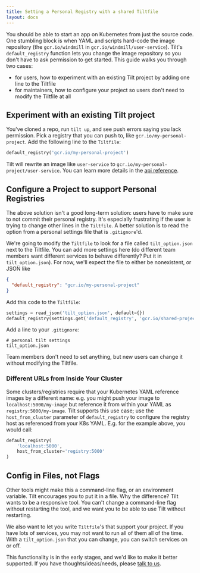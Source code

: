```yaml
---
title: Setting a Personal Registry with a shared Tiltfile
layout: docs
---
```


You should be able to start an app on Kubernetes from just the source code. One stumbling block is when YAML and scripts hard-code the image repository (the `gcr.io/windmill` in `gcr.io/windmill/user-service`). Tilt's `default_registry` function lets you change the image repository so you don't have to ask permission to get started. This guide walks you through two cases:
* for users, how to experiment with an existing Tilt project by adding one line to the Tiltfile
* for maintainers, how to configure your project so users don't need to modify the Tiltfile at all

## Experiment with an existing Tilt project
You've cloned a repo, run `tilt up`, and see push errors saying you lack permission. Pick a registry that you can push to, like `gcr.io/my-personal-project`. Add the following line to the `Tiltfile`:

```python
default_registry('gcr.io/my-personal-project')
```

Tilt will rewrite an image like `user-service` to `gcr.io/my-personal-project/user-service`. You can learn more details in the [api reference](api.html#api.default_registry).

## Configure a Project to support Personal Registries
The above solution isn't a good long-term solution: users have to make sure to not commit their personal registry. It's especially frustrating if the user is trying to change other lines in the `Tiltfile`. A better solution is to read the option from a personal settings file that is `.gitignore`'d.

We're going to modify the `Tiltfile` to look for a file called `tilt_option.json` next to the Tiltfile. You can add more settings here (do different team members want different services to behave differently? Put it in `tilt_option.json`). For now, we'll expect the file to either be nonexistent, or JSON like

```json
{
  "default_registry": "gcr.io/my-personal-project"
}
```

Add this code to the `Tiltfile`:

```python
settings = read_json('tilt_option.json', default={})
default_registry(settings.get('default_registry', 'gcr.io/shared-project-registry'))
```

Add a line to your `.gitignore`:
```
# personal tilt settings
tilt_option.json
```

Team members don't need to set anything, but new users can change it without modifying the Tiltfile.

### Different URLs from Inside Your Cluster

Some clusters/registries require that your Kubernetes YAML reference images by a different name: e.g. you might push your image to `localhost:5000/my-image` but reference it from within your YAML as `registry:5000/my-image`. Tilt supports this use case; use the `host_from_cluster` parameter of `default_registry` to configure the registry host as referenced from your K8s YAML. E.g. for the example above, you would call:
```python
default_registry(
    'localhost:5000',
    host_from_cluster='registry:5000'
)
```

## Config in Files, not Flags
Other tools might make this a command-line flag, or an environment variable. Tilt encourages you to put it in a file. Why the difference? Tilt wants to be a responsive tool. You can't change a command-line flag without restarting the tool, and we want you to be able to use Tilt without restarting.

We also want to let you write `Tiltfile`'s that support your project. If you have lots of services, you may not want to run all of them all of the time. With a `tilt_option.json` that you can change, you can switch services on or off.

This functionality is in the early stages, and we'd like to make it better supported. If you have thoughts/ideas/needs, please [talk to us](index.html#community).
